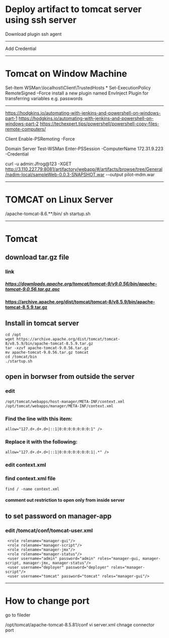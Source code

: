 # Deploy artifact to tomcat server using ssh server
Download plugin ssh agent


*******************************
Add Credential
***************************
# Tomcat on Window Machine
Set-Item WSMan:\localhost\Client\TrustedHosts *
Set-ExecutionPolicy RemoteSigned –Force
install a new plugin named EnvInject Plugin for transferring variables e.g. passwords
************************************************

https://hodgkins.io/automating-with-jenkins-and-powershell-on-windows-part-1
https://hodgkins.io/automating-with-jenkins-and-powershell-on-windows-part-2
https://techexpert.tips/powershell/powershell-copy-files-remote-computers/

Client
Enable-PSRemoting -Force


Domain Server
Test-WSMan <client IP>
Enter-PSSession -ComputerName 172.31.9.223 -Credential <username>

curl -u admin:Jfrog@123 -XGET http://3.110.227.79:8081/artifactory/webapp/#/artifacts/browse/tree/General/nadim-local/sampleWeb-0.0.3-SNAPSHOT.war --output pilot-mdm.war



_____________________________________________________________________

# TOMCAT on Linux Server
/apache-tomcat-8.6.**/bin/
sh startup.sh
____________________________________________________________________

# Tomcat
## download tar.gz file
### link 
##### https://downloads.apache.org/tomcat/tomcat-9/v9.0.56/bin/apache-tomcat-9.0.56.tar.gz.asc
#### https://archive.apache.org/dist/tomcat/tomcat-8/v8.5.9/bin/apache-tomcat-8.5.9.tar.gz
## Install in tomcat server
```
cd /opt
wget https://archive.apache.org/dist/tomcat/tomcat-8/v8.5.9/bin/apache-tomcat-8.5.9.tar.gz
tar -xzvf apache-tomcat-9.0.56.tar.gz
mv apache-tomcat-9.0.56.tar.gz tomcat
cd /tomcat/bin
./startup.sh
```
## open in borwser from outside the server
### edit
```
/opt/tomcat/webapps/host-manager/META-INF/context.xml
/opt/tomcat/webapps/manager/META-INF/context.xml
```
### Find the line with this item:
```
allow="127.d+.d+.d+|::1|0:0:0:0:0:0:0:1" />
```
### Replace it with the following:
```
allow="127.d+.d+.d+|::1|0:0:0:0:0:0:0:1|.*" />
```
### edit context.xml
### find context.xml file
```
find / -name context.xml
```

#### comment out restriction to open only from inside server
## to set password on manager-app
### edit /tomcat/conf/tomcat-user.xml
```
 <role rolename="manager-gui"/>
 <role rolename="manager-script"/>
 <role rolename="manager-jmx"/>
 <role rolename="manager-status"/>
 <user username="admin" password="admin" roles="manager-gui, manager-script, manager-jmx, manager-status"/>
 <user username="deployer" password="deployer" roles="manager-script"/>
 <user username="tomcat" password="tomcat" roles="manager-gui"/>
```
_____________________________________________________________
# How to change port
go to fileder 

/opt/tomcat/apache-tomcat-8.5.81/conf
vi server.xml
chnage connector port 